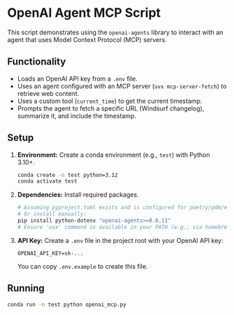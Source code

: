 # OpenAI Agent MCP Script

This script demonstrates using the `openai-agents` library to interact with an agent that uses Model Context Protocol (MCP) servers.

## Functionality

- Loads an OpenAI API key from a `.env` file.
- Uses an agent configured with an MCP server (`uvx mcp-server-fetch`) to retrieve web content.
- Uses a custom tool (`current_time`) to get the current timestamp.
- Prompts the agent to fetch a specific URL (Windsurf changelog), summarize it, and include the timestamp.

## Setup

1.  **Environment:** Create a conda environment (e.g., `test`) with Python 3.10+.
    ```bash
    conda create -n test python=3.12
    conda activate test
    ```
2.  **Dependencies:** Install required packages.
    ```bash
    # Assuming pyproject.toml exists and is configured for poetry/pdm/etc.
    # Or install manually:
    pip install python-dotenv "openai-agents>=0.0.11"
    # Ensure 'uvx' command is available in your PATH (e.g., via homebrew)
    ```
3.  **API Key:** Create a `.env` file in the project root with your OpenAI API key:
    ```
    OPENAI_API_KEY=sk-...
    ```
    You can copy `.env.example` to create this file.

## Running

```bash
conda run -n test python openai_mcp.py
```
